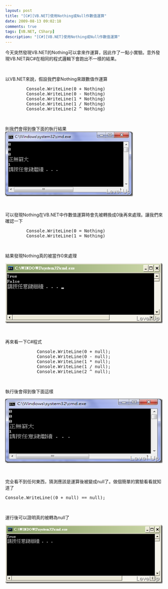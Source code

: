 ```yaml
---
layout: post
title: "[C#][VB.NET]使用Nothing或Null作數值運算"
date: 2009-08-13 09:02:18
comments: true
tags: [VB.NET, CSharp]
description: "[C#][VB.NET]使用Nothing或Null作數值運算"
---
```

<p>今天突然發現VB.NET的Nothing可以拿來作運算，因此作了一點小實驗。意外發現VB.NET與C#在相同的程式邏輯下會跑出不一樣的結果。</p>  <p> </p>  <p>以VB.NET來說，假設我們拿Nothing來跟數值作運算</p>  <div style="padding-bottom: 0px; margin: 0px; padding-left: 0px; padding-right: 0px; display: inline; float: none; padding-top: 0px" id="scid:812469c5-0cb0-4c63-8c15-c81123a09de7:cd7fc944-e1bc-426e-a534-ca50f7a1e39a" class="wlWriterSmartContent">   <pre class="vb:nocontrols" name="code">        Console.WriteLine(0 + Nothing)
        Console.WriteLine(0 - Nothing)
        Console.WriteLine(1 * Nothing)
        Console.WriteLine(1 / Nothing)
        Console.WriteLine(2 ^ Nothing)</pre>
</div>

<p> </p>

<p>則我們會得到像下面的執行結果
  <br /><img style="border-bottom: 0px; border-left: 0px; display: inline; border-top: 0px; border-right: 0px" title="image" border="0" alt="image" src="\images\posts\10028\image_thumb.png" width="409" height="207" /> </p>

<p> </p>

<p>可以發現Nothing在VB.NET中作數值運算時會先被轉換成0後再來處理。讓我們來確認一下</p>

<div style="padding-bottom: 0px; margin: 0px; padding-left: 0px; padding-right: 0px; display: inline; float: none; padding-top: 0px" id="scid:812469c5-0cb0-4c63-8c15-c81123a09de7:798ea6f8-72cb-43de-854d-371600ec53aa" class="wlWriterSmartContent">
  <pre class="vb:nocontrols" name="code">        Console.WriteLine(0 = Nothing)
        Console.WriteLine(1 = Nothing)</pre>
</div>

<p> </p>

<p>結果發現Nothing真的被當作0來處理</p>

<p><img style="border-right-width: 0px; display: inline; border-top-width: 0px; border-bottom-width: 0px; border-left-width: 0px" title="image" border="0" alt="image" src="\images\posts\10028\image1_thumb.png" width="504" height="193" /></p>

<p> </p>

<p>再來看一下C#程式</p>

<div style="padding-bottom: 0px; margin: 0px; padding-left: 0px; padding-right: 0px; display: inline; float: none; padding-top: 0px" id="scid:812469c5-0cb0-4c63-8c15-c81123a09de7:8f35270b-735b-4593-a561-531fe32c4c61" class="wlWriterSmartContent">
  <pre class="c#:nocontrols" name="code">            Console.WriteLine(0 + null);
            Console.WriteLine(0 - null);
            Console.WriteLine(1 * null);
            Console.WriteLine(1 / null);
            Console.WriteLine(2 ^ null);</pre>
</div>

<p> </p>

<p>執行後會得到像下面這樣</p>

<p><img style="border-right-width: 0px; display: inline; border-top-width: 0px; border-bottom-width: 0px; border-left-width: 0px" title="image" border="0" alt="image" src="\images\posts\10028\image_thumb.png" width="504" height="206" /></p>

<p> </p>

<p>完全看不到任何東西，猜測應該是運算後被變成null了。做個簡單的實驗看看就知道了</p>

<div style="padding-bottom: 0px; margin: 0px; padding-left: 0px; padding-right: 0px; display: inline; float: none; padding-top: 0px" id="scid:812469c5-0cb0-4c63-8c15-c81123a09de7:0313ffb6-170f-40d6-9d9b-e2b67167510c" class="wlWriterSmartContent">
  <pre class="c#:nocontrols" name="code">Console.WriteLine((0 + null) == null);</pre>
</div>

<p> </p>

<p>運行後可以證明真的被轉為null了</p>

<p><img style="border-right-width: 0px; display: inline; border-top-width: 0px; border-bottom-width: 0px; border-left-width: 0px" title="image" border="0" alt="image" src="\images\posts\10028\image15_thumb.png" width="504" height="188" /></p>